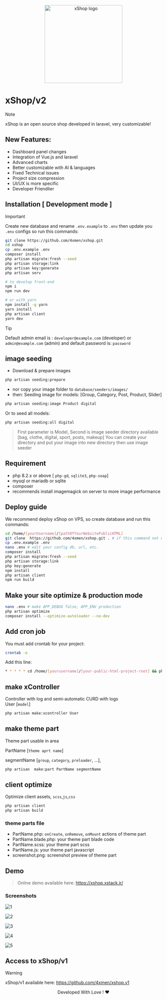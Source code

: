 <div align="center">
    <img width="250" src="resources/images/xshop-logo.svg" alt="xShop logo">
</div>

# xShop/v2

> [!NOTE]
> xShop is an open source shop developed in laravel, very customizable!

## New Features:

- Dashboard panel changes
- Integration of Vue.js and laravel
- Advanced charts
- Better customizable with AI & languages
- Fixed Technical issues
- Project size compression
- UI/UX is more specific
- Developer Friendlier



## Installation [ Development mode ]

> [!IMPORTANT]  
> Create new database and rename `.env.example` to `.env` then update you `.env` configs so run this commands:

```bash
git clone https://github.com/4xmen/xshop.git
cd xshop
cp .env.example .env
composer install
php artisan migrate:fresh --seed
php artisan storage:link
php artisan key:generate
php artisan serv

# to develop front-end
npm i
npm run dev

# or with yarn
npm install -g yarn
yarn install
php artisan client
yarn dev

```

> [!TIP]
> Default admin email is : `developer@example.com` (developer) or `admin@example.com` (admin) and default password is: `password`


## image seeding 

- Download & prepare images 
```bash
php artisan seeding:prepare
 ```
- nor copy your image folder to `database/seeders/images/` 
- then: Seeding image for models: [Group, Category, Post, Product, Slider] 

```bash
php artisan seeding:image Product digital
```

Or to seed all models:

```bash
php artisan seeding:all digital
```

> First parameter is Model, Second is image seeder directory available [bag, clothe, digital, sport, posts, makeup]
> You can create your directory and put your image into new directory then use image seeder

## Requirement

- php 8.2.x or above [ `php-gd`, `sqlite3`, `php-soap`]
- mysql or mariadb or sqlite
- composer
- recommends install imagemagick on server to more image performance

## Deploy guide

We recommend deploy xShop on VPS, so create database and run this commands:

```bash
cd /home/[yourUsername]/[pathOfYourWebsitePublicHTML]
git clone  https://github.com/4xmen/xshop.git . # if this command not work make empty this folder
cp .env.example .env
nano .env # edit your config db, url, etc.
composer install
php artisan migrate:fresh --seed
php artisan storage:link
php key:generate
npm install 
php artisan client
npm run build
```

## Make your site optimize & production mode


```bash
nano .env # make APP_DEBUG false, APP_ENV production
php artisan optimize
composer install --optimize-autoloader --no-dev
```

## Add cron job

You must add crontab for your project:

```bash
crontab -e
```

Add this line:
```bash
* * * * * cd /home/[yourusername]/[your-public-html-project-root] && php artisan schedule:run >> /dev/null 2>&1
```


## make xController

Controller with log and semi-automatic CURD with logs  
User [`model`]

```bash
php artisan make:xcontroller User
```

## make theme part

Theme part usable in area

PartName [`theme aprt name`]

segmentName [`group`, `category`, `preloader`, ...],

```bash
php artisan  make:part PartName segmentName
```

## client optimize

Optimize client assets, `scss`,`js`,`css`

```bash
php artisan client
php artisan build
```

### theme parts file

- PartName.php: `onCreate`, `onRemove`, `onMount` actions of theme part
- PartName.blade.php: your theme part blade code
- PartName.scss: your theme part scss
- PartName.js: your theme part javascript
- screenshot.png: screenshot preview of theme part

## Demo

> Online demo available here: <a href="https://xshop.xstack.ir/login">https://xshop.xstack.ir/</a>

### Screenshots

![1](https://raw.githubusercontent.com/A1Gard/xshop-installer-assets/master/screenshots/xshop-screenshot1.png)

![2](https://raw.githubusercontent.com/A1Gard/xshop-installer-assets/master/screenshots/xshop-screenshot2.png)

![3](https://raw.githubusercontent.com/A1Gard/xshop-installer-assets/master/screenshots/xshop-screenshot3.jpg)

![4](https://raw.githubusercontent.com/A1Gard/xshop-installer-assets/master/screenshots/xshop-screenshot4.png)

![5](https://raw.githubusercontent.com/A1Gard/xshop-installer-assets/master/screenshots/xshop-screenshot5.jpg)



## Access to xShop/v1
> [!WARNING]  
> xShop/v1 available here: <a href="https://github.com/4xmen/xshop.v1">https://github.com/4xmen/xshop.v1</a>


<p align="center"> 
    Developed With Love ! ❤️
</p>

